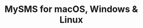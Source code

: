 ---
name: MySMS
url: 'https://app.mysms.com'
category: Social Networking
title: 'MySMS for macOS, Windows & Linux'
key: mysms

---